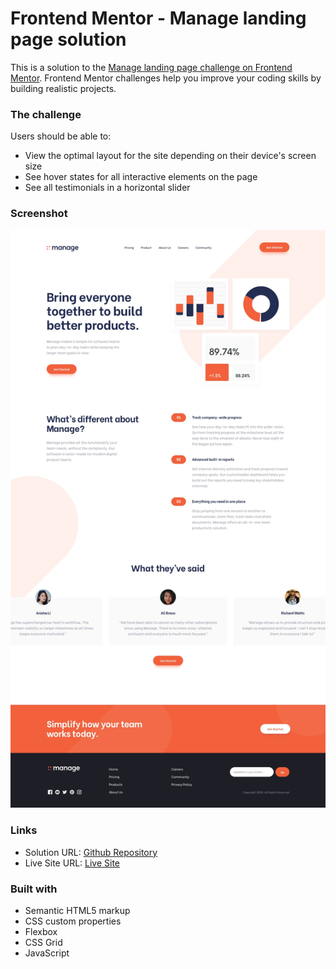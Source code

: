 # Frontend Mentor - Manage landing page solution

This is a solution to the [Manage landing page challenge on Frontend Mentor](https://www.frontendmentor.io/challenges/manage-landing-page-SLXqC6P5). Frontend Mentor challenges help you improve your coding skills by building realistic projects.

### The challenge

Users should be able to:

-   View the optimal layout for the site depending on their device's screen size
-   See hover states for all interactive elements on the page
-   See all testimonials in a horizontal slider

### Screenshot

![](./design/desktop-design.jpg)

### Links

-   Solution URL: [Github Repository](https://github.com/Dezynre/manage_landing_web_page)
-   Live Site URL: [Live Site](https://dezynre.github.io/manage_landing_web_page/)

### Built with

-   Semantic HTML5 markup
-   CSS custom properties
-   Flexbox
-   CSS Grid
-   JavaScript
